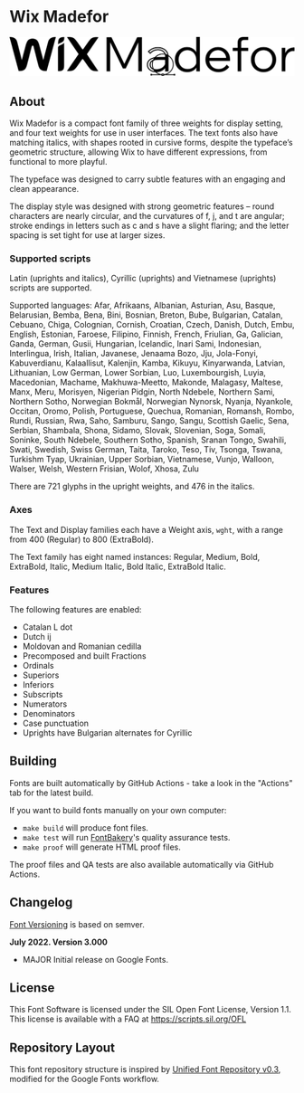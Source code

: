 # Wix Madefor

![logo](assets/WixMadefor%20black%20logo.png)

## About

Wix Madefor is a compact font family of three weights for display setting, and four text weights for use in user interfaces. The text fonts also have matching italics, with shapes rooted in cursive forms, despite the typeface’s geometric structure, allowing Wix to have different expressions, from functional to more playful. 

The typeface was designed to carry subtle features with an engaging and clean appearance.

The display style was designed with strong geometric features – round characters are nearly circular, and the curvatures of f, j, and t are angular; stroke endings in letters such as c and s have a slight flaring; and the letter spacing is set tight for use at larger sizes.

### Supported scripts

Latin (uprights and italics), Cyrillic (uprights) and Vietnamese (uprights) scripts are supported.

Supported languages:
Afar, Afrikaans, Albanian, Asturian, Asu, Basque, Belarusian, Bemba,
Bena, Bini, Bosnian, Breton, Bube, Bulgarian, Catalan, Cebuano, Chiga,
Colognian, Cornish, Croatian, Czech, Danish, Dutch, Embu, English,
Estonian, Faroese, Filipino, Finnish, French, Friulian, Ga, Galician,
Ganda, German, Gusii, Hungarian, Icelandic, Inari Sami, Indonesian,
Interlingua, Irish, Italian, Javanese, Jenaama Bozo, Jju, Jola-Fonyi,
Kabuverdianu, Kalaallisut, Kalenjin, Kamba, Kikuyu, Kinyarwanda,
Latvian, Lithuanian, Low German, Lower Sorbian, Luo, Luxembourgish,
Luyia, Macedonian, Machame, Makhuwa-Meetto, Makonde, Malagasy, Maltese,
Manx, Meru, Morisyen, Nigerian Pidgin, North Ndebele, Northern Sami,
Northern Sotho, Norwegian Bokmål, Norwegian Nynorsk, Nyanja, Nyankole,
Occitan, Oromo, Polish, Portuguese, Quechua, Romanian, Romansh, Rombo,
Rundi, Russian, Rwa, Saho, Samburu, Sango, Sangu, Scottish Gaelic,
Sena, Serbian, Shambala, Shona, Sidamo, Slovak, Slovenian, Soga, Somali,
Soninke, South Ndebele, Southern Sotho, Spanish, Sranan Tongo, Swahili,
Swati, Swedish, Swiss German, Taita, Taroko, Teso, Tiv, Tsonga, Tswana,
Turkishm Tyap, Ukrainian, Upper Sorbian, Vietnamese, Vunjo, Walloon,
Walser, Welsh, Western Frisian, Wolof, Xhosa, Zulu

There are 721 glyphs in the upright weights, and 476 in the italics.

### Axes

The Text and Display families each have a Weight axis, `wght`, with a range from 400 (Regular) to 800 (ExtraBold).

The Text family has eight named instances: Regular, Medium, Bold, ExtraBold, Italic, Medium Italic, Bold Italic, ExtraBold Italic.

### Features

The following features are enabled:
- Catalan L dot
- Dutch ij
- Moldovan and Romanian cedilla
- Precomposed and built Fractions
- Ordinals
- Superiors
- Inferiors
- Subscripts
- Numerators
- Denominators
- Case punctuation
- Uprights have Bulgarian alternates for Cyrillic

## Building

Fonts are built automatically by GitHub Actions - take a look in the "Actions" tab for the latest build.

If you want to build fonts manually on your own computer:

* `make build` will produce font files.
* `make test` will run [FontBakery](https://github.com/googlefonts/fontbakery)'s quality assurance tests.
* `make proof` will generate HTML proof files.

The proof files and QA tests are also available automatically via GitHub Actions.

## Changelog

[Font Versioning](https://github.com/googlefonts/gf-docs/tree/main/Spec#font-versioning) is based on semver. 

**July 2022. Version 3.000**
- MAJOR Initial release on Google Fonts.

## License

This Font Software is licensed under the SIL Open Font License, Version 1.1.
This license is available with a FAQ at
https://scripts.sil.org/OFL

## Repository Layout

This font repository structure is inspired by [Unified Font Repository v0.3](https://github.com/unified-font-repository/Unified-Font-Repository), modified for the Google Fonts workflow.
